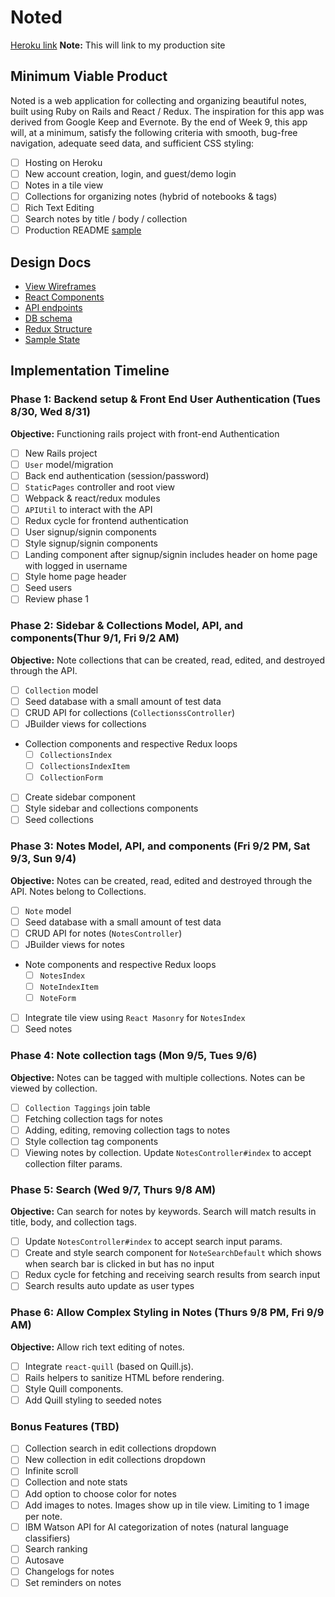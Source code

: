 # Noted

[Heroku link][heroku] **Note:** This will link to my production site

[heroku]: http://www.herokuapp.com

## Minimum Viable Product

Noted is a web application for collecting and organizing beautiful notes, built using Ruby on Rails and React / Redux. The inspiration for this app was derived from Google Keep and Evernote.  By the end of Week 9, this app will, at a minimum, satisfy the following criteria with smooth, bug-free navigation, adequate seed data, and sufficient CSS styling:

- [ ] Hosting on Heroku
- [ ] New account creation, login, and guest/demo login
- [ ] Notes in a tile view
- [ ] Collections for organizing notes (hybrid of notebooks & tags)
- [ ] Rich Text Editing
- [ ] Search notes by title / body / collection
- [ ] Production README [sample](../README.md)

## Design Docs
* [View Wireframes][wireframes]
* [React Components][components]
* [API endpoints][api-endpoints]
* [DB schema][schema]
* [Redux Structure][redux-structure]
* [Sample State][sample-state]

[wireframes]: wireframes
[components]: component-heirarchy.md
[redux-structure]: redux-structure.md
[sample-state]: sample-state.md
[api-endpoints]: api-endpoints.md
[schema]: schema.md

## Implementation Timeline

### Phase 1: Backend setup & Front End User Authentication (Tues 8/30, Wed 8/31)

**Objective:** Functioning rails project with front-end Authentication

- [ ] New Rails project
- [ ] `User` model/migration
- [ ] Back end authentication (session/password)
- [ ] `StaticPages` controller and root view
- [ ] Webpack & react/redux modules
- [ ] `APIUtil` to interact with the API
- [ ] Redux cycle for frontend authentication
- [ ] User signup/signin components
- [ ] Style signup/signin components
- [ ] Landing component after signup/signin includes header on home page with logged in username
- [ ] Style home page header
- [ ] Seed users
- [ ] Review phase 1

### Phase 2: Sidebar & Collections Model, API, and components(Thur 9/1, Fri 9/2 AM)

**Objective:** Note collections that can be created, read, edited, and destroyed through the API.

- [ ] `Collection` model
- [ ] Seed database with a small amount of test data
- [ ] CRUD API for collections (`CollectionssController`)
- [ ] JBuilder views for collections
- Collection components and respective Redux loops
  - [ ] `CollectionsIndex`
  - [ ] `CollectionsIndexItem`
  - [ ] `CollectionForm`
- [ ] Create sidebar component
- [ ] Style sidebar and collections components
- [ ] Seed collections

### Phase 3: Notes Model, API, and components (Fri 9/2 PM, Sat 9/3, Sun 9/4)

**Objective:** Notes can be created, read, edited and destroyed through the API. Notes belong to Collections.

- [ ] `Note` model
- [ ] Seed database with a small amount of test data
- [ ] CRUD API for notes (`NotesController`)
- [ ] JBuilder views for notes
- Note components and respective Redux loops
  - [ ] `NotesIndex`
  - [ ] `NoteIndexItem`
  - [ ] `NoteForm`
- [ ] Integrate tile view using `React Masonry` for `NotesIndex`
- [ ] Seed notes

### Phase 4: Note collection tags (Mon 9/5, Tues 9/6)

**Objective:** Notes can be tagged with multiple collections. Notes can be viewed by collection.

- [ ] `Collection Taggings` join table
- [ ] Fetching collection tags for notes
- [ ] Adding, editing, removing collection tags to notes
- [ ] Style collection tag components
- [ ] Viewing notes by collection. Update `NotesController#index` to accept collection filter params.

### Phase 5: Search (Wed 9/7, Thurs 9/8 AM)

**Objective:** Can search for notes by keywords. Search will match results in title, body, and collection tags.

- [ ] Update `NotesController#index` to accept search input params.
- [ ] Create and style search component for `NoteSearchDefault` which shows when search bar is clicked in but has no input
- [ ] Redux cycle for fetching and receiving search results from search input
- [ ] Search results auto update as user types

### Phase 6: Allow Complex Styling in Notes (Thurs 9/8 PM, Fri 9/9 AM)

**Objective:** Allow rich text editing of notes.

- [ ] Integrate `react-quill` (based on Quill.js).
- [ ] Rails helpers to sanitize HTML before rendering.
- [ ] Style Quill components.
- [ ] Add Quill styling to seeded notes

### Bonus Features (TBD)
- [ ] Collection search in edit collections dropdown
- [ ] New collection in edit collections dropdown
- [ ] Infinite scroll
- [ ] Collection and note stats
- [ ] Add option to choose color for notes
- [ ] Add images to notes. Images show up in tile view. Limiting to 1 image per note.
- [ ] IBM Watson API for AI categorization of notes (natural language classifiers)
- [ ] Search ranking
- [ ] Autosave
- [ ] Changelogs for notes
- [ ] Set reminders on notes
